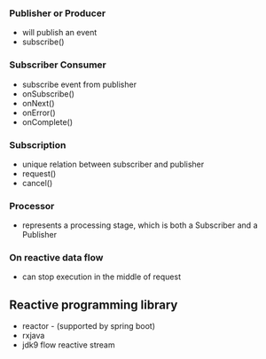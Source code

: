 ### Publisher or Producer
- will publish an event
- subscribe()

### Subscriber  Consumer
- subscribe event from publisher
- onSubscribe()
- onNext()
- onError()
- onComplete()

### Subscription
- unique relation between subscriber and publisher
- request()
- cancel()

### Processor
- represents a processing stage, which is both a Subscriber and a Publisher


### On reactive data flow 
- can stop execution in the middle of request

## Reactive programming library
- reactor - (supported by spring boot)
- rxjava
- jdk9 flow reactive stream


